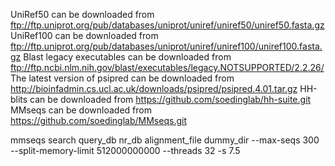 UniRef50 can be downloaded from ftp://ftp.uniprot.org/pub/databases/uniprot/uniref/uniref50/uniref50.fasta.gz
UniRef100 can be downloaded from ftp://ftp.uniprot.org/pub/databases/uniprot/uniref/uniref100/uniref100.fasta.gz
Blast legacy executables can be downloaded from ftp://ftp.ncbi.nlm.nih.gov/blast/executables/legacy.NOTSUPPORTED/2.2.26/
The latest version of psipred can be downloaded from http://bioinfadmin.cs.ucl.ac.uk/downloads/psipred/psipred.4.01.tar.gz
HH-blits can be downloaded from https://github.com/soedinglab/hh-suite.git
MMseqs can be downloaded from https://github.com/soedinglab/MMseqs.git

mmseqs search query_db nr_db alignment_file dummy_dir --max-seqs 300 --split-memory-limit 512000000000 --threads 32 -s 7.5


